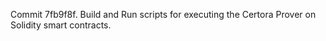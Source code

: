 Commit 7fb9f8f.                    Build and Run scripts for executing the Certora Prover on Solidity smart contracts.